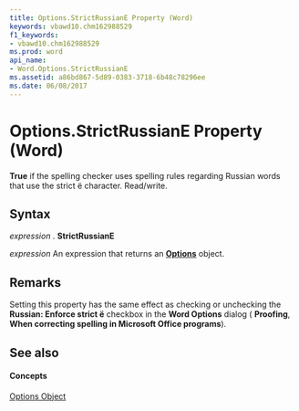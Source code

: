 ```yaml
---
title: Options.StrictRussianE Property (Word)
keywords: vbawd10.chm162988529
f1_keywords:
- vbawd10.chm162988529
ms.prod: word
api_name:
- Word.Options.StrictRussianE
ms.assetid: a86bd867-5d89-0383-3718-6b48c78296ee
ms.date: 06/08/2017
---
```



# Options.StrictRussianE Property (Word)

 **True** if the spelling checker uses spelling rules regarding Russian words that use the strict ë character. Read/write.


## Syntax

 _expression_ . **StrictRussianE**

 _expression_ An expression that returns an **[Options](options-object-word.md)** object.


## Remarks

Setting this property has the same effect as checking or unchecking the **Russian: Enforce strict ë** checkbox in the **Word Options** dialog ( **Proofing**, **When correcting spelling in Microsoft Office programs**).


## See also


#### Concepts


[Options Object](options-object-word.md)

